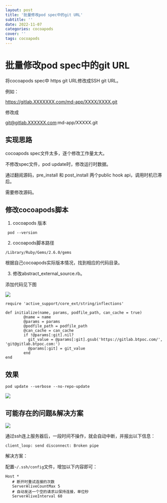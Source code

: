 ```yaml
---
layout: post
title: '批量修改pod spec中的git URL'
subtitle: ''
date: 2022-11-07
categories: cocoapods
cover: ''
tags: cocoapods
---
```



# 批量修改pod spec中的git URL

将cocoapods spec中 https git URL修改成SSH git URL。

例如：

https://gitlab.XXXXXXX.com/md-app/XXXX/XXXX.git

修改成

git@gitlab.XXXXXX.com:md-app/XXXXX.git

## 实现思路

cocoapods spec文件太多，逐个修改工作量太大。

不修改spec文件，pod update时，修改运行时数据。

通过翻阅源码，pre_install 和 post_install 两个public hook api，调用时机已滞后。

需要修改源码。


## 修改cocoapods脚本

1. cocoapods 版本

```
 pod --version
```

2. cocoapods脚本路径

```
/Library/Ruby/Gems/2.6.0/gems
```

根据自己cocoapods实际版本情况，找到相应的代码目录。


3. 修改abstract_external_source.rb。

添加代码见下图

![](../../../assets/img/16677958599881/16677958741556.jpg)

```
require 'active_support/core_ext/string/inflections'
```


```      
def initialize(name, params, podfile_path, can_cache = true)
        @name = name
        @params = params
        @podfile_path = podfile_path
        @can_cache = can_cache
        if !@params[:git].nil?
          git_value = @params[:git].gsub('https://gitlab.btpoc.com/', 'git@gitlab.btpoc.com:')
          @params[:git] = git_value
        end
end
```

## 效果

```
pod update --verbose --no-repo-update
```


![](../../../assets/img/16677958599881/16677965724268.jpg)

## 可能存在的问题&解决方案

![](media/16677958599881/16677971080119.jpg)

通过ssh连上服务器后，一段时间不操作，就会自动中断，并报出以下信息：

```
client_loop: send disconnect: Broken pipe
```

解决方案：

配置`~/.ssh/config`文件，增加以下内容即可：

```
Host *         
   # 断开时重试连接的次数         
   ServerAliveCountMax 5          
   # 自动发送一个空的请求以保持连接，单位秒         
   ServerAliveInterval 60
```
